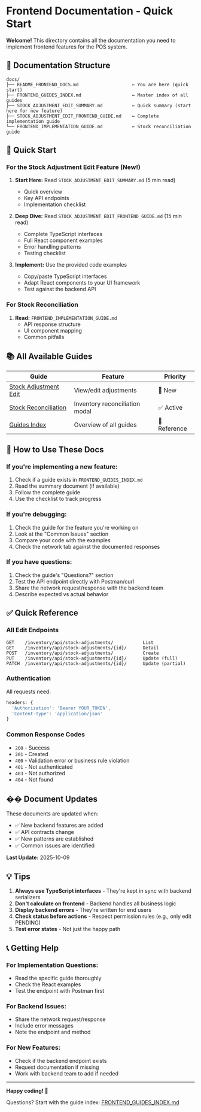 # Frontend Documentation - Quick Start

**Welcome!** This directory contains all the documentation you need to implement frontend features for the POS system.

## 📖 Documentation Structure

```
docs/
├── README_FRONTEND_DOCS.md                    ← You are here (quick start)
├── FRONTEND_GUIDES_INDEX.md                   ← Master index of all guides
├── STOCK_ADJUSTMENT_EDIT_SUMMARY.md           ← Quick summary (start here for new feature)
├── STOCK_ADJUSTMENT_EDIT_FRONTEND_GUIDE.md    ← Complete implementation guide
└── FRONTEND_IMPLEMENTATION_GUIDE.md           ← Stock reconciliation guide
```

## 🚀 Quick Start

### For the Stock Adjustment Edit Feature (New!)

1. **Start Here:** Read `STOCK_ADJUSTMENT_EDIT_SUMMARY.md` (5 min read)
   - Quick overview
   - Key API endpoints
   - Implementation checklist
   
2. **Deep Dive:** Read `STOCK_ADJUSTMENT_EDIT_FRONTEND_GUIDE.md` (15 min read)
   - Complete TypeScript interfaces
   - Full React component examples
   - Error handling patterns
   - Testing checklist

3. **Implement:** Use the provided code examples
   - Copy/paste TypeScript interfaces
   - Adapt React components to your UI framework
   - Test against the backend API

### For Stock Reconciliation

1. **Read:** `FRONTEND_IMPLEMENTATION_GUIDE.md`
   - API response structure
   - UI component mapping
   - Common pitfalls

## 📚 All Available Guides

| Guide | Feature | Priority |
|-------|---------|----------|
| [Stock Adjustment Edit](STOCK_ADJUSTMENT_EDIT_FRONTEND_GUIDE.md) | View/edit adjustments | 🔴 New |
| [Stock Reconciliation](FRONTEND_IMPLEMENTATION_GUIDE.md) | Inventory reconciliation modal | ✅ Active |
| [Guides Index](FRONTEND_GUIDES_INDEX.md) | Overview of all guides | 📑 Reference |

## 🎯 How to Use These Docs

### If you're implementing a new feature:
1. Check if a guide exists in `FRONTEND_GUIDES_INDEX.md`
2. Read the summary document (if available)
3. Follow the complete guide
4. Use the checklist to track progress

### If you're debugging:
1. Check the guide for the feature you're working on
2. Look at the "Common Issues" section
3. Compare your code with the examples
4. Check the network tab against the documented responses

### If you have questions:
1. Check the guide's "Questions?" section
2. Test the API endpoint directly with Postman/curl
3. Share the network request/response with the backend team
4. Describe expected vs actual behavior

## ✅ Quick Reference

### All Edit Endpoints
```
GET    /inventory/api/stock-adjustments/           List
GET    /inventory/api/stock-adjustments/{id}/      Detail
POST   /inventory/api/stock-adjustments/           Create
PUT    /inventory/api/stock-adjustments/{id}/      Update (full)
PATCH  /inventory/api/stock-adjustments/{id}/      Update (partial)
```

### Authentication
All requests need:
```typescript
headers: {
  'Authorization': 'Bearer YOUR_TOKEN',
  'Content-Type': 'application/json'
}
```

### Common Response Codes
- `200` - Success
- `201` - Created
- `400` - Validation error or business rule violation
- `401` - Not authenticated
- `403` - Not authorized
- `404` - Not found

## �� Document Updates

These documents are updated when:
- ✅ New backend features are added
- ✅ API contracts change
- ✅ New patterns are established
- ✅ Common issues are identified

**Last Update:** 2025-10-09

## 💡 Tips

1. **Always use TypeScript interfaces** - They're kept in sync with backend serializers
2. **Don't calculate on frontend** - Backend handles all business logic
3. **Display backend errors** - They're written for end users
4. **Check status before actions** - Respect permission rules (e.g., only edit PENDING)
5. **Test error states** - Not just the happy path

## 📞 Getting Help

### For Implementation Questions:
- Read the specific guide thoroughly
- Check the React examples
- Test the endpoint with Postman first

### For Backend Issues:
- Share the network request/response
- Include error messages
- Note the endpoint and method

### For New Features:
- Check if the backend endpoint exists
- Request documentation if missing
- Work with backend team to add if needed

---

**Happy coding! 🚀**

Questions? Start with the guide index: [FRONTEND_GUIDES_INDEX.md](FRONTEND_GUIDES_INDEX.md)

